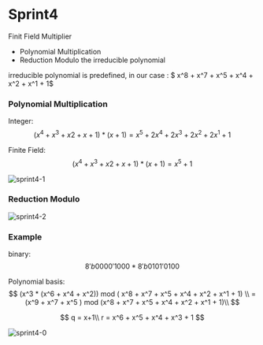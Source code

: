 # Sprint4

Finit Field Multiplier

- Polynomial Multiplication
- Reduction Modulo the irreducible polynomial



irreducible polynomial is predefined, in our case : $ x^8 + x^7 + x^5 + x^4 + x^2 + x^1 + 1$





### Polynomial Multiplication

Integer:
$$
(x^4 + x^3 + x2 + x + 1) * (x + 1) = x^5 + 2x^4 + 2x^3 + 2x^2 + 2x^1 + 1
$$


Finite Field:
$$
(x^4 + x^3 + x2 + x + 1) * (x + 1) = x^5 + 1
$$

![sprint4-1](https://github.com/blairtyx/EC601/blob/master/team_project/Sprint-reports/sprint4-1.png)





### Reduction Modulo

![sprint4-2](https://github.com/blairtyx/EC601/blob/master/team_project/Sprint-reports/sprint4-2.png)







### Example

binary:
$$
8'b0000'1000 * 8'b 0101'0100
$$

Polynomial basis:
$$
(x^3 * (x^6 + x^4 + x^2)) mod ( x^8 + x^7 + x^5 + x^4 + x^2 + x^1 + 1) \\
= (x^9 + x^7 + x^5 ) mod (x^8 + x^7 + x^5 + x^4 + x^2 + x^1 + 1)\\
$$

$$
q = x+1\\
r = x^6 + x^5 + x^4 + x^3 + 1
$$

![sprint4-0](https://github.com/blairtyx/EC601/blob/master/team_project/Sprint-reports/sprint4-0.png)

